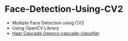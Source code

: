 # Face-Detection-Using-CV2
* Multiple Face Detection using CV2
* Using OpenCV Library
* [Haar Cascade Opencv-cascade-classifier](https://github.com/opencv/opencv/blob/master/data/haarcascades/haarcascade_frontalface_default.xml)
